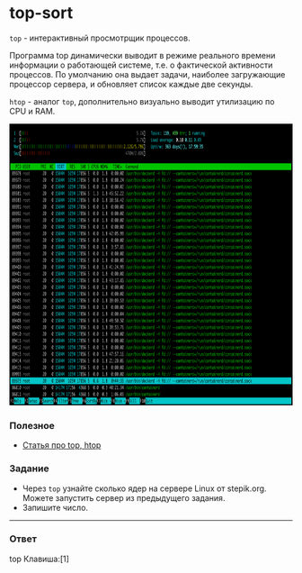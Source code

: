 # top-sort

`top` - интерактивный просмотрщик процессов.

Программа top динамически выводит в режиме реального времени информации о работающей системе, т.е. о фактической активности процессов. По умолчанию она выдает задачи, наиболее загружающие процессор сервера, и обновляет список каждые две секунды.

`htop` - аналог `top`, дополнительно визуально выводит утилизацию по CPU и RAM.

<img src="htop.png" alt="htop" height="500"/>

### Полезное

- [Статья про top, htop](https://wiki.dieg.info/top)

### Задание

- Через `top` узнайте сколько ядер на сервере Linux от stepik.org. Можете запустить сервер из предыдущего задания.
- Запишите число.

---

### Ответ
top
Клавиша:[1]
